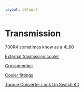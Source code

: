 ```yaml
---
layout: default
---
```


# Transmission

700R4 sometimes know as a 4L60

[External trasmission cooler](https://www.ebay.com/itm/255462079362)

[Crossmember](https://tejassteelworks.com/product/high-clearance-transmission-cross-member-2wd/)

[Cooler fittings](https://www.ebay.com/itm/274948562027)

[Torque Converter Lock Up Switch Kit](https://www.ebay.com/itm/263099168550)